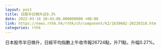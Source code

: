 ```yaml
---
layout: post
title: 日股半日微升近0.3%
date: 2022-03-18 10:43:08.000000000 +08:00
link: https://news.rthk.hk/rthk/ch/component/k2/1639602-20220318.htm
categories: rthk
---
```


日本股市半日微升，日經平均指數上午收市報26724點，升71點，升幅0.27%。
